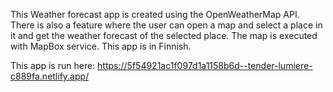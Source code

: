 This Weather forecast app is created using the OpenWeatherMap API. There is also a feature where the user can open a map and select a place in it and get the weather forecast of the selected place. The map is executed with MapBox service. This app is in Finnish.

This app is run here: https://5f54921ac1f097d1a1158b6d--tender-lumiere-c889fa.netlify.app/

